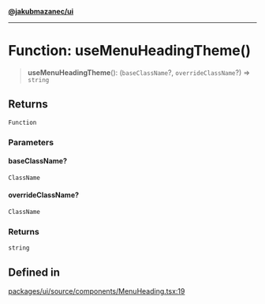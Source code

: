 [**@jakubmazanec/ui**](../README.md)

---

# Function: useMenuHeadingTheme()

> **useMenuHeadingTheme**(): (`baseClassName`?, `overrideClassName`?) => `string`

## Returns

`Function`

### Parameters

#### baseClassName?

`ClassName`

#### overrideClassName?

`ClassName`

### Returns

`string`

## Defined in

[packages/ui/source/components/MenuHeading.tsx:19](https://github.com/jakubmazanec/tools/blob/4bb343d3736e4f9f11a014de3241c6054262151e/packages/ui/source/components/MenuHeading.tsx#L19)
